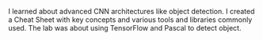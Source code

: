 I learned about advanced CNN architectures like object detection.
I created a Cheat Sheet with key concepts and various tools and libraries commonly used.
The lab was about using TensorFlow and Pascal to detect object.
